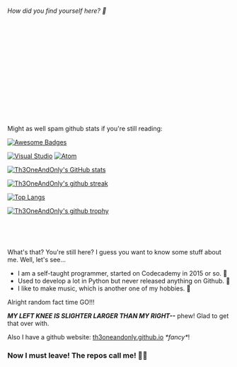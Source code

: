 <!-- Header image will go here eventually. -->
###### How did you find yourself here? 🤔

‎

‎

‎

‎

‎

‎

‎

Might as well spam github stats if you're still reading:

[![Awesome Badges](https://img.shields.io/badge/badges-awesome-green.svg)](https://github.com/Naereen/badges)

[![Visual Studio](https://img.shields.io/badge/-VSCode%20FTW!-6C33AF?logo=visual%20studio&style=for-the-badge)](https://visualstudio.microsoft.com/)
[![Atom](https://img.shields.io/badge/Atom-%2366595C.svg?logo=atom&logoColor=white&style=for-the-badge)](https://atom.io/)

[![Th3OneAndOnly's GitHub stats](https://github-readme-stats.vercel.app/api?username=th3oneandonly&theme=dark)](https://github.com/anuraghazra/github-readme-stats)

[![Th3OneAndOnly's github streak](https://github-readme-streak-stats.herokuapp.com/?user=th3oneandonly&theme=blue-green)](https://github.com/DenverCoder1/github-readme-streak-stats)

[![Top Langs](https://github-readme-stats.vercel.app/api/top-langs/?username=th3oneandonly&hide=raku&layout=compact)](https://github.com/anuraghazra/github-readme-stats)

[![Th3OneAndOnly's github trophy](https://github-profile-trophy.vercel.app/?username=th3oneandonly&row=1)](https://github.com/ryo-ma/github-profile-trophy)


‎

‎

What's that? You're still here? I guess you want to know some stuff about me. Well, let's see...

* I am a self-taught programmer, started on Codecademy in 2015 or so. 📖
* Used to develop a lot in Python but never released anything on Github. 🐍
* I like to make music, which is another one of my hobbies. 🎵

Alright random fact time GO!!!

***MY LEFT KNEE IS SLIGHTER LARGER THAN MY RIGHT--*** phew! Glad to get that over with.

Also I have a github website: [th3oneandonly.github.io](https://th3oneandonly.github.io) *\*fancy\**!

### Now I must leave! The repos call me! 🦸‍♂️
